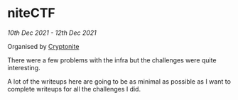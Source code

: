 # niteCTF

<em>10th Dec 2021 - 12th Dec 2021 </em>

Organised by [Cryptonite](https://cryptonite.team/)

There were a few problems with the infra but the challenges were quite interesting.

A lot of the writeups here are going to be as minimal as possible as I want to complete writeups for all the challenges I did.
